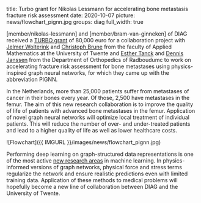 title: Turbo grant for Nikolas Lessmann for accelerating bone metastasis fracture risk assessment 
date: 2020-10-07
picture: news/flowchart_pignn.jpg
groups: diag
full_width: true

[member/nikolas-lessmann] and [member/bram-van-ginneken] of DIAG received a [TURBO grant](https://www.radboudumc.nl/nieuws/2020/vier-turbo-grants-voor-medisch-technisch-onderzoek) of 80,000 euro for a collaboration project with [Jelmer Wolterink](https://people.utwente.nl/j.m.wolterink) and [Christoph Brune](https://people.utwente.nl/c.brune) from the faculty of Applied Mathematics at the University of Twente and [Esther Tanck](https://www.radboudumc.nl/en/people/esther-tanck) and [Dennis Janssen](https://www.radboudumc.nl/en/people/dennis-janssen) from the Department of Orthopedics of Radboudumc to work on accelerating fracture risk assessment for bone metastases using physics-inspired graph neural networks, for which they came up with the abbreviation PIGNN.

In the Netherlands, more than 25,000 patients suffer from metastases of cancer in their bones every year. Of those, 2,500 have metastases in the femur. The aim of this new research collaboration is to improve the quality of life of patients with advanced bone metastases in the femur. Application of novel graph neural networks will optimize local treatment of individual patients. This will reduce the number of over- and under-treated patients and lead to a higher quality of life as well as lower healthcare costs.

![Flowchart]({{ IMGURL }}/images/news/flowchart_pignn.jpg)

Performing deep learning on graph-structured data representations is one of the most active [new research areas](https://pure.uva.nl/ws/files/46900201/Thesis.pdf) in machine learning. In physics-informed versions of graph networks, physical force and stress terms regularize the network and ensure realistic predictions even with limited training data. Application of these methods to medical problems will hopefully become a new line of collaboration between DIAG and the University of Twente. 
